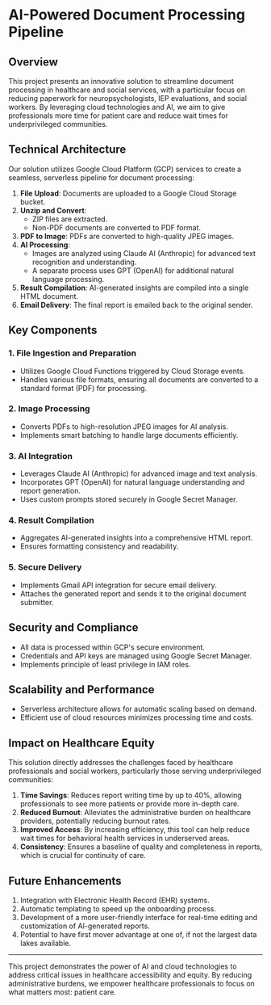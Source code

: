 # AI-Powered Document Processing Pipeline

## Overview

This project presents an innovative solution to streamline document processing in healthcare and social services, with a particular focus on reducing paperwork for neuropsychologists, IEP evaluations, and social workers. By leveraging cloud technologies and AI, we aim to give professionals more time for patient care and reduce wait times for underprivileged communities.

## Technical Architecture

Our solution utilizes Google Cloud Platform (GCP) services to create a seamless, serverless pipeline for document processing:

1. **File Upload**: Documents are uploaded to a Google Cloud Storage bucket.
2. **Unzip and Convert**: 
   - ZIP files are extracted.
   - Non-PDF documents are converted to PDF format.
3. **PDF to Image**: PDFs are converted to high-quality JPEG images.
4. **AI Processing**: 
   - Images are analyzed using Claude AI (Anthropic) for advanced text recognition and understanding.
   - A separate process uses GPT (OpenAI) for additional natural language processing.
5. **Result Compilation**: AI-generated insights are compiled into a single HTML document.
6. **Email Delivery**: The final report is emailed back to the original sender.

## Key Components

### 1. File Ingestion and Preparation
- Utilizes Google Cloud Functions triggered by Cloud Storage events.
- Handles various file formats, ensuring all documents are converted to a standard format (PDF) for processing.

### 2. Image Processing
- Converts PDFs to high-resolution JPEG images for AI analysis.
- Implements smart batching to handle large documents efficiently.

### 3. AI Integration
- Leverages Claude AI (Anthropic) for advanced image and text analysis.
- Incorporates GPT (OpenAI) for natural language understanding and report generation.
- Uses custom prompts stored securely in Google Secret Manager.

### 4. Result Compilation
- Aggregates AI-generated insights into a comprehensive HTML report.
- Ensures formatting consistency and readability.

### 5. Secure Delivery
- Implements Gmail API integration for secure email delivery.
- Attaches the generated report and sends it to the original document submitter.

## Security and Compliance

- All data is processed within GCP's secure environment.
- Credentials and API keys are managed using Google Secret Manager.
- Implements principle of least privilege in IAM roles.

## Scalability and Performance

- Serverless architecture allows for automatic scaling based on demand.
- Efficient use of cloud resources minimizes processing time and costs.

## Impact on Healthcare Equity

This solution directly addresses the challenges faced by healthcare professionals and social workers, particularly those serving underprivileged communities:

1. **Time Savings**: Reduces report writing time by up to 40%, allowing professionals to see more patients or provide more in-depth care.
2. **Reduced Burnout**: Alleviates the administrative burden on healthcare providers, potentially reducing burnout rates.
3. **Improved Access**: By increasing efficiency, this tool can help reduce wait times for behavioral health services in underserved areas.
4. **Consistency**: Ensures a baseline of quality and completeness in reports, which is crucial for continuity of care.

## Future Enhancements

1. Integration with Electronic Health Record (EHR) systems.
2. Automatic templating to speed up the onboarding process. 
3. Development of a more user-friendly interface for real-time editing and customization of AI-generated reports.
4. Potential to have first mover advantage at one of, if not the largest data lakes available. 

---

This project demonstrates the power of AI and cloud technologies to address critical issues in healthcare accessibility and equity. By reducing administrative burdens, we empower healthcare professionals to focus on what matters most: patient care.
